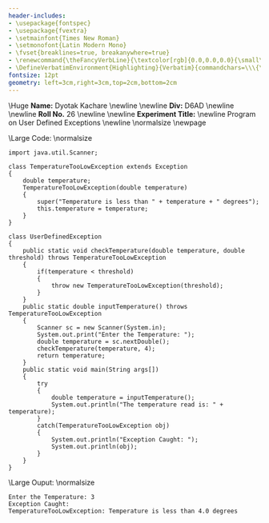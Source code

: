 ```yaml
---
header-includes:
- \usepackage{fontspec}
- \usepackage{fvextra}
- \setmainfont{Times New Roman}
- \setmonofont{Latin Modern Mono}
- \fvset{breaklines=true, breakanywhere=true}
- \renewcommand{\theFancyVerbLine}{\textcolor[rgb]{0.0,0.0,0.0}{\small\arabic{FancyVerbLine}}}
- \DefineVerbatimEnvironment{Highlighting}{Verbatim}{commandchars=\\\{\}, frame=leftline, numbersep=4pt, framesep=4pt}
fontsize: 12pt
geometry: left=3cm,right=3cm,top=2cm,bottom=2cm
---
```

\Huge
**Name:** Dyotak Kachare \newline \newline
**Div:** D6AD \newline \newline
**Roll No.** 26 \newline \newline 
**Experiment Title:** \newline       Program on User Defined Exceptions \newline
\normalsize
\newpage

\Large Code: \normalsize
```{.Java .numberLines}
import java.util.Scanner;

class TemperatureTooLowException extends Exception
{
    double temperature;
    TemperatureTooLowException(double temperature)
    {
        super("Temperature is less than " + temperature + " degrees");
        this.temperature = temperature;
    }
}

class UserDefinedException 
{
    public static void checkTemperature(double temperature, double threshold) throws TemperatureTooLowException
    {
        if(temperature < threshold)
        {
            throw new TemperatureTooLowException(threshold);
        }
    }
    public static double inputTemperature() throws TemperatureTooLowException
    {
        Scanner sc = new Scanner(System.in);
        System.out.print("Enter the Temperature: ");
        double temperature = sc.nextDouble();
        checkTemperature(temperature, 4);
        return temperature;
    }
    public static void main(String args[])
    {
        try
        {
            double temperature = inputTemperature();
            System.out.println("The temperature read is: " + temperature); 
        }
        catch(TemperatureTooLowException obj)
        {
            System.out.println("Exception Caught: ");
            System.out.println(obj);
        }
    }
}
```

\Large Ouput: \normalsize
```
Enter the Temperature: 3
Exception Caught: 
TemperatureTooLowException: Temperature is less than 4.0 degrees
```
